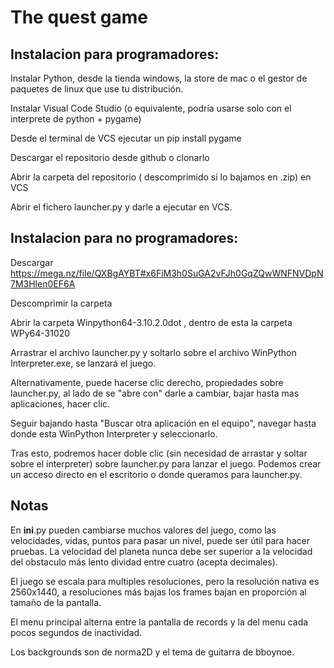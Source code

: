 # The quest game
## Instalacion para programadores:

Instalar Python, desde la tienda windows, la store de mac o el gestor de paquetes de linux que use tu distribución.

Instalar Visual Code Studio (o equivalente, podría usarse solo con el interprete de python + pygame)

Desde el terminal de VCS ejecutar un pip install pygame

Descargar el repositorio desde github o clonarlo

Abrir la carpeta del repositorio ( descomprimido si lo bajamos en .zip) en VCS

Abrir el fichero launcher.py y darle a ejecutar en VCS.
## Instalacion para no programadores:

Descargar https://mega.nz/file/QXBgAYBT#x6FiM3h0SuGA2vFJh0GqZQwWNFNVDpN7M3Hlen0EF6A

Descomprimir la carpeta

Abrir la carpeta Winpython64-3.10.2.0dot , dentro de esta la carpeta WPy64-31020

Arrastrar el archivo launcher.py y soltarlo sobre el archivo WinPython Interpreter.exe, se lanzará el juego.

Alternativamente, puede hacerse clic derecho, propiedades sobre launcher.py, al lado de se "abre con" darle a cambiar, bajar hasta mas aplicaciones, hacer clic.

Seguir bajando hasta "Buscar otra aplicación en el equipo", navegar hasta donde esta WinPython Interpreter y seleccionarlo.

Tras esto, podremos hacer doble clic (sin necesidad de arrastar y soltar sobre el interpreter) sobre launcher.py para lanzar el juego. Podemos crear un acceso directo en el escritorio o donde queramos para launcher.py.

## Notas
En __ini__.py pueden cambiarse muchos valores del juego, como las velocidades, vidas, puntos para pasar un nivel, puede ser útil para hacer pruebas. La velocidad del planeta nunca debe ser superior a la velocidad del obstaculo más lento dividad entre cuatro (acepta decimales).

El juego se escala para multiples resoluciones, pero la resolución nativa es 2560x1440, a resoluciones más bajas los frames bajan en proporción al tamaño de la pantalla.

El menu principal alterna entre la pantalla de records y la del menu cada pocos segundos de inactividad.

Los backgrounds son de norma2D y el tema de guitarra de bboynoe. 
